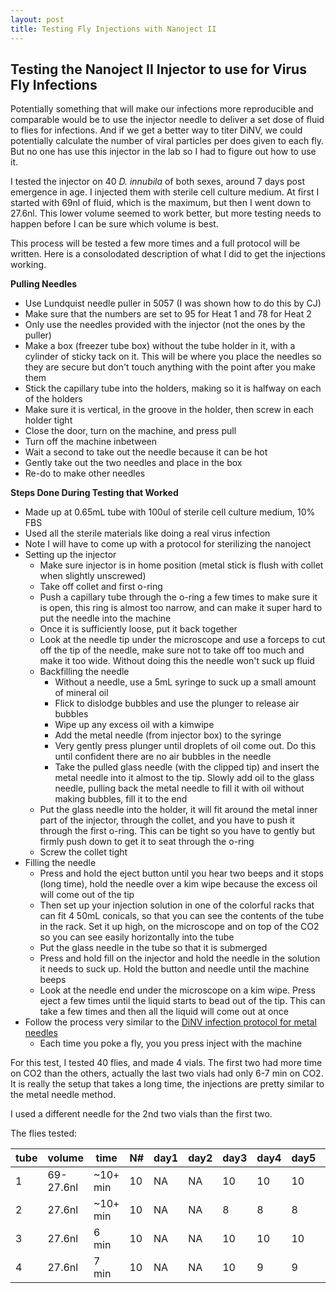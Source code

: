 ```yaml
---
layout: post
title: Testing Fly Injections with Nanoject II
---
```


## Testing the Nanoject II Injector to use for Virus Fly Infections 

Potentially something that will make our infections more reproducible and comparable would be to use the injector needle to deliver a set dose of fluid to flies for infections. And if we get a better way to titer DiNV, we could potentially calculate the number of viral particles per does given to each fly. But no one has use this injector in the lab so I had to figure out how to use it. 

I tested the injector on 40 _D. innubila_ of both sexes, around 7 days post emergence in age. I injected them with sterile cell culture medium. At first I started with 69nl of fluid, which is the maximum, but then I went down to 27.6nl. This lower volume seemed to work better, but more testing needs to happen before I can be sure which volume is best. 

This process will be tested a few more times and a full protocol will be written. Here is a consolodated description of what I did to get the injections working. 

**Pulling Needles**
- Use Lundquist needle puller in 5057 (I was shown how to do this by CJ)
- Make sure that the numbers are set to 95 for Heat 1 and 78 for Heat 2
- Only use the needles provided with the injector (not the ones by the puller)
- Make a box (freezer tube box) without the tube holder in it, with a cylinder of sticky tack on it. This will be where you place the needles so they are secure but don't touch anything with the point after you make them
- Stick the capillary tube into the holders, making so it is halfway on each of the holders 
- Make sure it is vertical, in the groove in the holder, then screw in each holder tight 
- Close the door, turn on the machine, and press pull 
- Turn off the machine inbetween
- Wait a second to take out the needle because it can be hot 
- Gently take out the two needles and place in the box 
- Re-do to make other needles 

**Steps Done During Testing that Worked**
- Made up at 0.65mL tube with 100ul of sterile cell culture medium, 10% FBS
- Used all the sterile materials like doing a real virus infection 
- Note I will have to come up with a protocol for sterilizing the nanoject 
- Setting up the injector 
    - Make sure injector is in home position (metal stick is flush with collet when slightly unscrewed)
    - Take off collet and first o-ring
    - Push a capillary tube through the o-ring a few times to make sure it is open, this ring is almost too narrow, and can make it super hard to put the needle into the machine
    - Once it is sufficiently loose, put it back together 
    - Look at the needle tip under the microscope and use a forceps to cut off the tip of the needle, make sure not to take off too much and make it too wide. Without doing this the needle won't suck up fluid
    - Backfilling the needle
        - Without a needle, use a 5mL syringe to suck up a small amount of mineral oil
        - Flick to dislodge bubbles and use the plunger to release air bubbles
        - Wipe up any excess oil with a kimwipe
        - Add the metal needle (from injector box) to the syringe
        - Very gently press plunger until droplets of oil come out. Do this until confident there are no air bubbles in the needle
        - Take the pulled glass needle (with the clipped tip) and insert the metal needle into it almost to the tip. Slowly add oil to the glass needle, pulling back the metal needle to fill it with oil without making bubbles, fill it to the end
    - Put the glass needle into the holder, it will fit around the metal inner part of the injector, through the collet, and you have to push it through the first o-ring. This can be tight so you have to gently but firmly push down to get it to seat through the o-ring 
    - Screw the collet tight
- Filling the needle
    - Press and hold the eject button until you hear two beeps and it stops (long time), hold the needle over a kim wipe because the excess oil will come out of the tip 
    - Then set up your injection solution in one of the colorful racks that can fit 4 50mL conicals, so that you can see the contents of the tube in the rack. Set it up high, on the microscope and on top of the CO2 so you can see easily horizontally into the tube 
    - Put the glass needle in the tube so that it is submerged 
    - Press and hold fill on the injector and hold the needle in the solution it needs to suck up. Hold the button and needle until the machine beeps 
    - Look at the needle end under the microscope on a kim wipe. Press eject a few times until the liquid starts to bead out of the tip. This can take a few times and then all the liquid will come out at once
- Follow the process very similar to the [DiNV infection protocol for metal needles](https://github.com/meschedl/Unckless_Lab_Resources/blob/main/protocols/DiNV_virus_fly_infections.md)
    - Each time you poke a fly, you you press inject with the machine

For this test, I tested 40 flies, and made 4 vials. The first two had more time on CO2 than the others, actually the last two vials had only 6-7 min on CO2. It is really the setup that takes a long time, the injections are pretty similar to the metal needle method. 

I used a different needle for the 2nd two vials than the first two.

The flies tested: 

|tube|volume|time|N#|day1|day2|day3|day4|day5|day6|day7|day8|day9|day10|day11|day12|day13|day14|
|---|---|---|---|---|---|---|---|---|---|---|---|---|---|---|---|---|---|
|1|69-27.6nl|~10+ min|10|NA|NA|10|10|10|10|10|10|10|10|10|10|9|
|2|27.6nl|~10+ min|10|NA|NA|8|8|8|7|7|7|7|6|6|6|6|
|3|27.6nl|6 min|10|NA|NA|10|10|10|9|9|9|9|9|9|9|9|
|4|27.6nl|7 min|10|NA|NA|10|9|9|9|9|9|9|9|9|9|9|